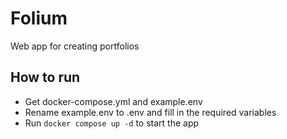 # Folium

Web app for creating portfolios

## How to run

- Get docker-compose.yml and example.env
- Rename example.env to .env and fill in the required variables
- Run `docker compose up -d` to start the app